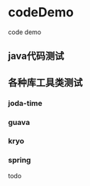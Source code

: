 # codeDemo
code demo

## java代码测试


## 各种库工具类测试

### joda-time


### guava


### kryo

### spring

todo
